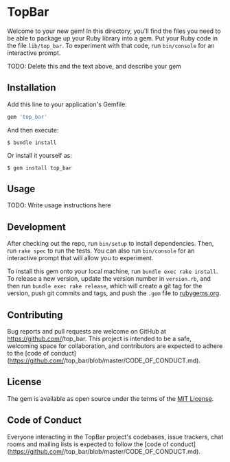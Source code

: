 # TopBar

Welcome to your new gem! In this directory, you'll find the files you need to be able to package up your Ruby library into a gem. Put your Ruby code in the file `lib/top_bar`. To experiment with that code, run `bin/console` for an interactive prompt.

TODO: Delete this and the text above, and describe your gem

## Installation

Add this line to your application's Gemfile:

```ruby
gem 'top_bar'
```

And then execute:

    $ bundle install

Or install it yourself as:

    $ gem install top_bar

## Usage

TODO: Write usage instructions here

## Development

After checking out the repo, run `bin/setup` to install dependencies. Then, run `rake spec` to run the tests. You can also run `bin/console` for an interactive prompt that will allow you to experiment.

To install this gem onto your local machine, run `bundle exec rake install`. To release a new version, update the version number in `version.rb`, and then run `bundle exec rake release`, which will create a git tag for the version, push git commits and tags, and push the `.gem` file to [rubygems.org](https://rubygems.org).

## Contributing

Bug reports and pull requests are welcome on GitHub at https://github.com/<github username>/top_bar. This project is intended to be a safe, welcoming space for collaboration, and contributors are expected to adhere to the [code of conduct](https://github.com/<github username>/top_bar/blob/master/CODE_OF_CONDUCT.md).


## License

The gem is available as open source under the terms of the [MIT License](https://opensource.org/licenses/MIT).

## Code of Conduct

Everyone interacting in the TopBar project's codebases, issue trackers, chat rooms and mailing lists is expected to follow the [code of conduct](https://github.com/<github username>/top_bar/blob/master/CODE_OF_CONDUCT.md).
